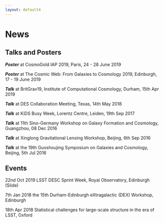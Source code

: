 ```yaml
---
layout: default4
---
```


# News

## Talks and Posters

***Poster*** at CosmoGold IAP 2019, Paris, 24 - 28 June 2019

***Poster*** at The Cosmic Web: From Galaxies to Cosmology 2019, Edinburgh, 17 - 19 June 2019

***Talk*** at BritGrav19, Institute of Computational Cosmology, Durham, 15th Apr 2019

***Talk*** at DES Collaboration Meeting, Texas, 14th May 2018

***Talk*** at KiDS Busy Week, Lorentz Centre, Leiden, 19th Sep 2017

***Talk*** at 11th Sino-Germany Workshop on Galaxy Formation and Cosmology, Guangzhou, 08 Dec 2016

***Talk*** at Xinglong Gravitational Lensing Workshop, Beijing, 6th Sep 2016

***Talk*** at the 19th Guoshoujing Symposium on Galaxies and Cosmology, Beijing, 5th Jul 2016

## Events
22nd Oct 2019 LSST DESC Sprint Week, Royal Observatory, Edinburgh (Slide) 

7th  Jan 2018 the 15th Durham-Edinburgh eXtragalactic (DEX) Workshop, Edinburgh

18th Apr 2018 Statistical challenges for large-scale structure in the era of LSST, Oxford
